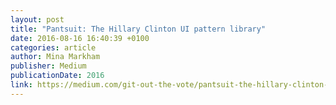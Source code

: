 ```yaml
---
layout: post
title: "Pantsuit: The Hillary Clinton UI pattern library"
date: 2016-08-16 16:40:39 +0100
categories: article
author: Mina Markham
publisher: Medium
publicationDate: 2016
link: https://medium.com/git-out-the-vote/pantsuit-the-hillary-clinton-ui-pattern-library-238e9bf06b54#.eq4qpzw4w
---
```



